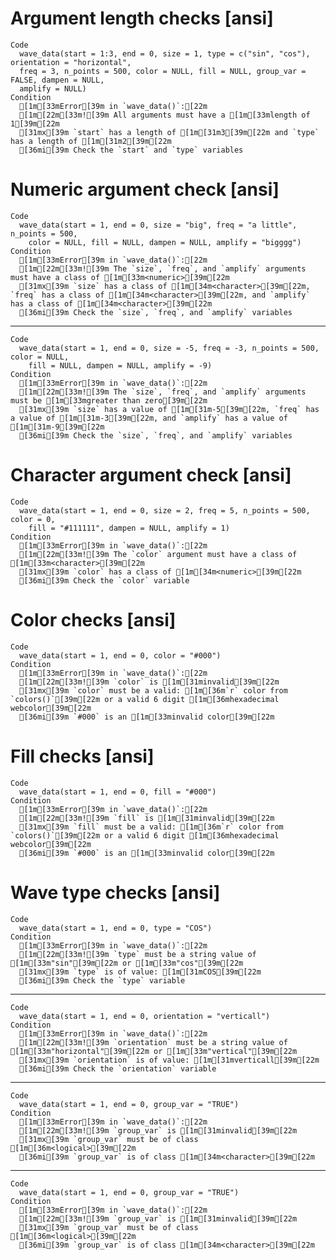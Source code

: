 # Argument length checks [ansi]

    Code
      wave_data(start = 1:3, end = 0, size = 1, type = c("sin", "cos"), orientation = "horizontal",
      freq = 3, n_points = 500, color = NULL, fill = NULL, group_var = FALSE, dampen = NULL,
      amplify = NULL)
    Condition
      [1m[33mError[39m in `wave_data()`:[22m
      [1m[22m[33m![39m All arguments must have a [1m[33mlength of 1[39m[22m
      [31mx[39m `start` has a length of [1m[31m3[39m[22m and `type` has a length of [1m[31m2[39m[22m
      [36mi[39m Check the `start` and `type` variables

# Numeric argument check [ansi]

    Code
      wave_data(start = 1, end = 0, size = "big", freq = "a little", n_points = 500,
        color = NULL, fill = NULL, dampen = NULL, amplify = "bigggg")
    Condition
      [1m[33mError[39m in `wave_data()`:[22m
      [1m[22m[33m![39m The `size`, `freq`, and `amplify` arguments must have a class of [1m[33m<numeric>[39m[22m
      [31mx[39m `size` has a class of [1m[34m<character>[39m[22m, `freq` has a class of [1m[34m<character>[39m[22m, and `amplify` has a class of [1m[34m<character>[39m[22m
      [36mi[39m Check the `size`, `freq`, and `amplify` variables

---

    Code
      wave_data(start = 1, end = 0, size = -5, freq = -3, n_points = 500, color = NULL,
        fill = NULL, dampen = NULL, amplify = -9)
    Condition
      [1m[33mError[39m in `wave_data()`:[22m
      [1m[22m[33m![39m The `size`, `freq`, and `amplify` arguments must be [1m[33mgreater than zero[39m[22m
      [31mx[39m `size` has a value of [1m[31m-5[39m[22m, `freq` has a value of [1m[31m-3[39m[22m, and `amplify` has a value of [1m[31m-9[39m[22m
      [36mi[39m Check the `size`, `freq`, and `amplify` variables

# Character argument check [ansi]

    Code
      wave_data(start = 1, end = 0, size = 2, freq = 5, n_points = 500, color = 0,
        fill = "#111111", dampen = NULL, amplify = 1)
    Condition
      [1m[33mError[39m in `wave_data()`:[22m
      [1m[22m[33m![39m The `color` argument must have a class of [1m[33m<character>[39m[22m
      [31mx[39m `color` has a class of [1m[34m<numeric>[39m[22m
      [36mi[39m Check the `color` variable

# Color checks [ansi]

    Code
      wave_data(start = 1, end = 0, color = "#000")
    Condition
      [1m[33mError[39m in `wave_data()`:[22m
      [1m[22m[33m![39m `color` is [1m[31minvalid[39m[22m
      [31mx[39m `color` must be a valid: [1m[36m`r` color from `colors()`[39m[22m or a valid 6 digit [1m[36mhexadecimal webcolor[39m[22m
      [36mi[39m `#000` is an [1m[33minvalid color[39m[22m

# Fill checks [ansi]

    Code
      wave_data(start = 1, end = 0, fill = "#000")
    Condition
      [1m[33mError[39m in `wave_data()`:[22m
      [1m[22m[33m![39m `fill` is [1m[31minvalid[39m[22m
      [31mx[39m `fill` must be a valid: [1m[36m`r` color from `colors()`[39m[22m or a valid 6 digit [1m[36mhexadecimal webcolor[39m[22m
      [36mi[39m `#000` is an [1m[33minvalid color[39m[22m

# Wave type checks [ansi]

    Code
      wave_data(start = 1, end = 0, type = "COS")
    Condition
      [1m[33mError[39m in `wave_data()`:[22m
      [1m[22m[33m![39m `type` must be a string value of [1m[33m"sin"[39m[22m or [1m[33m"cos"[39m[22m
      [31mx[39m `type` is of value: [1m[31mCOS[39m[22m
      [36mi[39m Check the `type` variable

---

    Code
      wave_data(start = 1, end = 0, orientation = "verticall")
    Condition
      [1m[33mError[39m in `wave_data()`:[22m
      [1m[22m[33m![39m `orientation` must be a string value of [1m[33m"horizontal"[39m[22m or [1m[33m"vertical"[39m[22m
      [31mx[39m `orientation` is of value: [1m[31mverticall[39m[22m
      [36mi[39m Check the `orientation` variable

---

    Code
      wave_data(start = 1, end = 0, group_var = "TRUE")
    Condition
      [1m[33mError[39m in `wave_data()`:[22m
      [1m[22m[33m![39m `group_var` is [1m[31minvalid[39m[22m
      [31mx[39m `group_var` must be of class [1m[36m<logical>[39m[22m
      [36mi[39m `group_var` is of class [1m[34m<character>[39m[22m

---

    Code
      wave_data(start = 1, end = 0, group_var = "TRUE")
    Condition
      [1m[33mError[39m in `wave_data()`:[22m
      [1m[22m[33m![39m `group_var` is [1m[31minvalid[39m[22m
      [31mx[39m `group_var` must be of class [1m[36m<logical>[39m[22m
      [36mi[39m `group_var` is of class [1m[34m<character>[39m[22m

